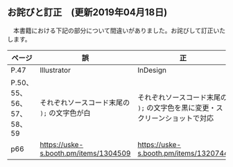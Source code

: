 
## お詫びと訂正　(更新2019年04月18日)
　本書籍における下記の部分について間違いがありました。お詫びして訂正いたします。


| ページ | 誤 | 正 |
| - |-|-|
|P.47|Illustrator|InDesign|
|P.50、55、56、57、58、59|それぞれソースコード末尾の ` ); ` の文字色が白|それぞれソースコード末尾の ` ); ` の文字色を黒に変更・スクリーンショットで対応|
|p66|https://uske-s.booth.pm/items/1304509|https://uske-s.booth.pm/items/1320744|
